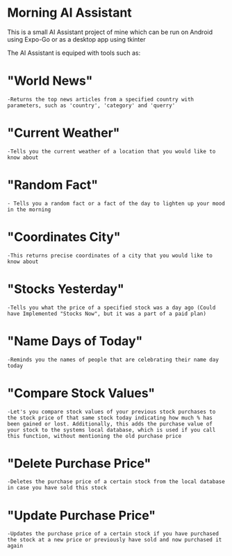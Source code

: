 # Morning AI Assistant
This is a small AI Assistant project of mine which can be run on Android using Expo-Go or as a desktop app using tkinter

The AI Assistant is equiped with tools such as:
  # "World News"
    -Returns the top news articles from a specified country with parameters, such as 'country', 'category' and 'querry'
  # "Current Weather"
    -Tells you the current weather of a location that you would like to know about
  # "Random Fact"
    - Tells you a random fact or a fact of the day to lighten up your mood in the morning
  # "Coordinates City"
    -This returns precise coordinates of a city that you would like to know about
  # "Stocks Yesterday"
    -Tells you what the price of a specified stock was a day ago (Could have Implemented "Stocks Now", but it was a part of a paid plan)
  # "Name Days of Today"
    -Reminds you the names of people that are celebrating their name day today
  # "Compare Stock Values"
    -Let's you compare stock values of your previous stock purchases to the stock price of that same stock today indicating how much % has been gained or lost. Additionally, this adds the purchase value of your stock to the systems local database, which is used if you call this function, without mentioning the old purchase price
  # "Delete Purchase Price"
    -Deletes the purchase price of a certain stock from the local database in case you have sold this stock
  # "Update Purchase Price"
    -Updates the purchase price of a certain stock if you have purchased the stock at a new price or previously have sold and now purchased it again
